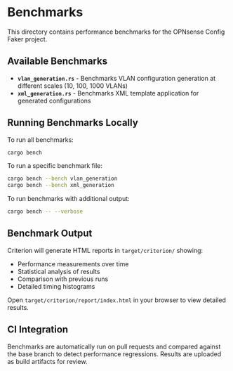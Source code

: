 # Benchmarks

This directory contains performance benchmarks for the OPNsense Config Faker project.

## Available Benchmarks

- **`vlan_generation.rs`** - Benchmarks VLAN configuration generation at different scales (10, 100, 1000 VLANs)
- **`xml_generation.rs`** - Benchmarks XML template application for generated configurations

## Running Benchmarks Locally

To run all benchmarks:

```bash
cargo bench
```

To run a specific benchmark file:

```bash
cargo bench --bench vlan_generation
cargo bench --bench xml_generation
```

To run benchmarks with additional output:

```bash
cargo bench -- --verbose
```

## Benchmark Output

Criterion will generate HTML reports in `target/criterion/` showing:

- Performance measurements over time
- Statistical analysis of results
- Comparison with previous runs
- Detailed timing histograms

Open `target/criterion/report/index.html` in your browser to view detailed results.

## CI Integration

Benchmarks are automatically run on pull requests and compared against the base branch to detect performance regressions. Results are uploaded as build artifacts for review.
